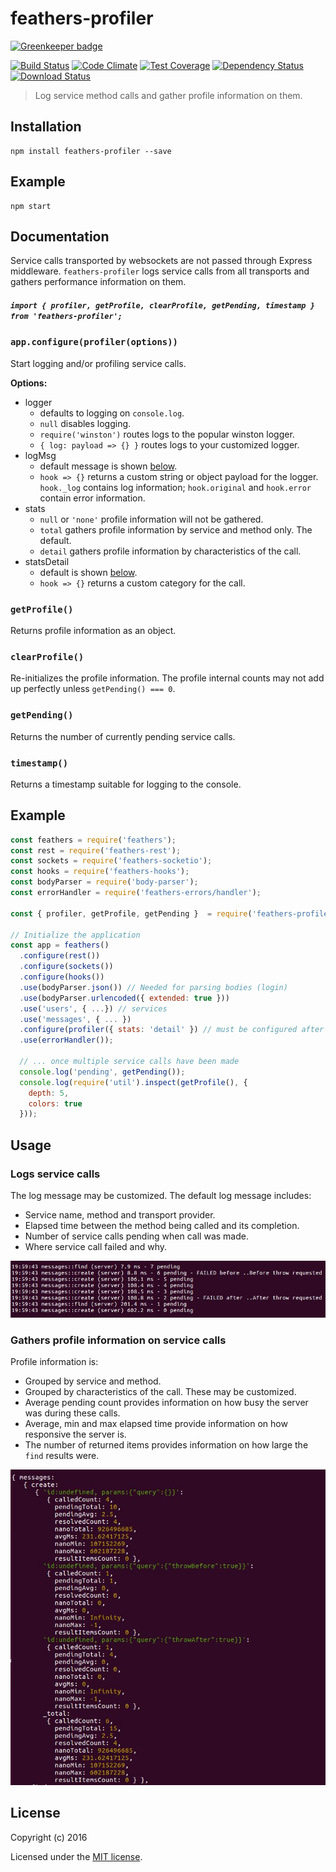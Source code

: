 # feathers-profiler

[![Greenkeeper badge](https://badges.greenkeeper.io/feathersjs/feathers-profiler.svg)](https://greenkeeper.io/)

[![Build Status](https://travis-ci.org/feathersjs/feathers-profiler.png?branch=master)](https://travis-ci.org/feathersjs/feathers-profiler)
[![Code Climate](https://codeclimate.com/github/feathersjs/feathers-profiler/badges/gpa.svg)](https://codeclimate.com/github/feathersjs/feathers-profiler)
[![Test Coverage](https://codeclimate.com/github/feathersjs/feathers-profiler/badges/coverage.svg)](https://codeclimate.com/github/feathersjs/feathers-profiler/coverage)
[![Dependency Status](https://img.shields.io/david/feathersjs/feathers-profiler.svg?style=flat-square)](https://david-dm.org/feathersjs/feathers-profiler)
[![Download Status](https://img.shields.io/npm/dm/feathers-profiler.svg?style=flat-square)](https://www.npmjs.com/package/feathers-profiler)

> Log service method calls and gather profile information on them.

## Installation

```
npm install feathers-profiler --save
```

## Example

```
npm start
```

## Documentation

Service calls transported by websockets are not passed through Express middleware.
`feathers-profiler` logs service calls from all transports
and gathers performance information on them.

##### `import { profiler, getProfile, clearProfile, getPending, timestamp } from 'feathers-profiler';`

### `app.configure(profiler(options))`

Start logging and/or profiling service calls.

__Options:__

- logger
    - defaults to logging on `console.log`.
    - `null` disables logging.
    - `require('winston')` routes logs to the popular winston logger.
    - `{ log: payload => {} }` routes logs to your customized logger.
- logMsg
    - default message is shown [below](#logs-service-calls).
    - `hook => {}` returns a custom string or object payload for the logger.
    `hook._log` contains log information;
    `hook.original` and `hook.error` contain error information.
- stats
    - `null` or `'none'` profile information will not be gathered.
    - `total` gathers profile information by service and method only. The default.
    - `detail` gathers profile information by characteristics of the call.
- statsDetail
    - default is shown [below](#gathers-profile-information-on-service-calls).
    - `hook => {}` returns a custom category for the call.


### `getProfile()`

Returns profile information as an object.

### `clearProfile()`

Re-initializes the profile information.
The profile internal counts may not add up perfectly unless `getPending() === 0`.
    
### `getPending()`

Returns the number of currently pending service calls.

### `timestamp()`

Returns a timestamp suitable for logging to the console.

## Example

```js
const feathers = require('feathers');
const rest = require('feathers-rest');
const sockets = require('feathers-socketio');
const hooks = require('feathers-hooks');
const bodyParser = require('body-parser');
const errorHandler = require('feathers-errors/handler');

const { profiler, getProfile, getPending }  = require('feathers-profiler');

// Initialize the application
const app = feathers()
  .configure(rest())
  .configure(sockets())
  .configure(hooks())
  .use(bodyParser.json()) // Needed for parsing bodies (login)
  .use(bodyParser.urlencoded({ extended: true }))
  .use('users', { ...}) // services
  .use('messages', { ... })
  .configure(profiler({ stats: 'detail' }) // must be configured after all services
  .use(errorHandler());
  
  // ... once multiple service calls have been made
  console.log('pending', getPending());
  console.log(require('util').inspect(getProfile(), {
    depth: 5,
    colors: true
  }));
```

## Usage

### Logs service calls

The log message may be customized. The default log message includes:

- Service name, method and transport provider.
- Elapsed time between the method being called and its completion.
- Number of service calls pending when call was made.
- Where service call failed and why.

![logs](./docs/profiler-log.jpg)

### Gathers profile information on service calls

Profile information is:

- Grouped by service and method.
- Grouped by characteristics of the call. These may be customized.
- Average pending count provides information on how busy the server was during these calls.
- Average, min and max elapsed time provide information on how responsive the server is.
- The number of returned items provides information on how large the `find` results were.

![stats](./docs/profiler-stats.jpg)

## License

Copyright (c) 2016

Licensed under the [MIT license](LICENSE).
